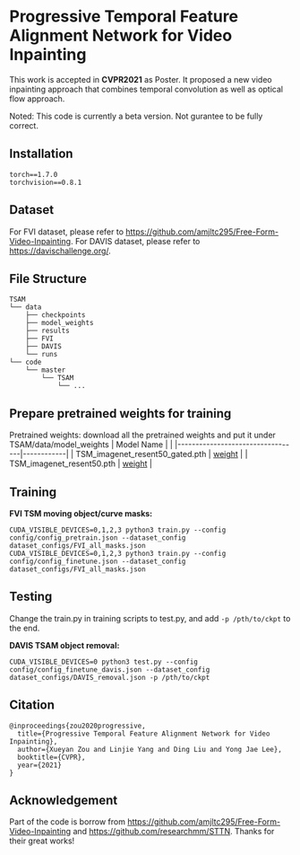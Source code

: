# Progressive Temporal Feature Alignment Network for Video Inpainting

This work is accepted in **CVPR2021** as Poster. It proposed a new video inpainting approach that combines temporal convolution as well as optical flow approach. 

Noted: This code is currently a beta version. Not gurantee to be fully correct.


## Installation
```
torch==1.7.0
torchvision==0.8.1
```

## Dataset
For FVI dataset, please refer to https://github.com/amjltc295/Free-Form-Video-Inpainting.
For DAVIS dataset, please refer to https://davischallenge.org/.

## File Structure
```
TSAM
└── data
    ├── checkpoints
    ├── model_weights
    ├── results
    ├── FVI
    ├── DAVIS    
    └── runs
└── code
    └── master
        └── TSAM
            └── ...
```

## Prepare pretrained weights for training

Pretrained weights: download all the pretrained weights and put it under TSAM/data/model_weights
| Model Name                       |            | 
|----------------------------------|------------|
| TSM_imagenet_resent50_gated.pth | [weight](https://drive.google.com/file/d/1qTasW27vfxV80eIxuK--F-yfKtp-bc9F/view?usp=sharing) |
| TSM_imagenet_resent50.pth | [weight](https://drive.google.com/file/d/1rj3ualxhVO_1McAWJL8p2mjib0GdgMFD/view?usp=sharing) |


## Training
**FVI TSM moving object/curve masks:**
```
CUDA_VISIBLE_DEVICES=0,1,2,3 python3 train.py --config config/config_pretrain.json --dataset_config dataset_configs/FVI_all_masks.json
CUDA_VISIBLE_DEVICES=0,1,2,3 python3 train.py --config config/config_finetune.json --dataset_config dataset_configs/FVI_all_masks.json
```

## Testing
Change the train.py in training scripts to test.py, and add ```-p /pth/to/ckpt``` to the end.

**DAVIS TSAM object removal:**
```
CUDA_VISIBLE_DEVICES=0 python3 test.py --config config/config_finetune_davis.json --dataset_config dataset_configs/DAVIS_removal.json -p /pth/to/ckpt
```

## Citation
```
@inproceedings{zou2020progressive,
  title={Progressive Temporal Feature Alignment Network for Video Inpainting},
  author={Xueyan Zou and Linjie Yang and Ding Liu and Yong Jae Lee},
  booktitle={CVPR},
  year={2021}
}
```

## Acknowledgement
Part of the code is borrow from https://github.com/amjltc295/Free-Form-Video-Inpainting and https://github.com/researchmm/STTN. Thanks for their great works!

